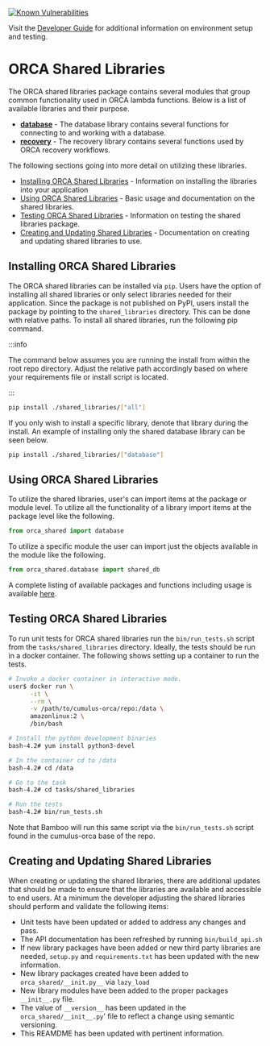 [![Known Vulnerabilities](https://snyk.io/test/github/nasa/cumulus-orca/badge.svg?targetFile=tasks/shared_libraries/requirements-test.txt)](https://snyk.io/test/github/nasa/cumulus-orca?targetFile=tasks/shared_libraries/requirements-test.txt)

Visit the [Developer Guide](https://nasa.github.io/cumulus-orca/docs/developer/development-guide/code/contrib-code-intro)
for additional information on environment setup and testing.

# ORCA Shared Libraries

The ORCA shared libraries package contains several modules that group
common functionality used in ORCA lambda functions. Below is a list of
available libraries and their purpose.

- [**database**](API.md#orca_shared.database) - The database library contains several functions for connecting to and working with a database.
- [**recovery**](API.md#orca_shared.recovery) - The recovery library contains several functions used by ORCA recovery workflows.


The following sections going into more detail on utilizing these libraries.

- [Installing ORCA Shared Libraries](#installing-orca-shared-libraries) - Information on installing the libraries into your application
- [Using ORCA Shared Libraries](#using-orca-shared-libraries) - Basic usage and documentation on the shared libraries.
- [Testing ORCA Shared Libraries](#testing-orca-shared-libraries) - Information on testing the shared libraries package.
- [Creating and Updating Shared Libraries](#creating-and-updating-shared-libraries) - Documentation on creating and updating shared libraries to use.


## Installing ORCA Shared Libraries

The ORCA shared libraries can be installed via `pip`. Users have the option of
installing all shared libraries or only select libraries needed for their application.
Since the package is not published on PyPI, users install the package by pointing
to the `shared_libraries` directory. This can be done with relative paths. To
install all shared libraries, run the following pip command.

:::info

The command below assumes you are running the install from within the root repo
directory. Adjust the relative path accordingly based on where your requirements
file or install script is located.

:::

```bash
pip install ./shared_libraries/["all"]
```

If you only wish to install a specific library, denote that library during the
install. An example of installing only the shared database library can be seen
below.

```bash
pip install ./shared_libraries/["database"]
```


## Using ORCA Shared Libraries

To utilize the shared libraries, user's can import items at the package or module
level. To utilize all the functionality of a library import items at the package
level like the following.

```python
from orca_shared import database
```

To utilize a specific module the user can import just the objects available in
the module like the following.

```python
from orca_shared.database import shared_db
```

A complete listing of available packages and functions including usage is available
[here](API.md).


## Testing ORCA Shared Libraries

To run unit tests for ORCA shared libraries run the `bin/run_tests.sh` script from the
`tasks/shared_libraries` directory. Ideally, the tests should be run in a docker
container. The following shows setting up a container to run the tests.

```bash
# Invoke a docker container in interactive mode.
user$ docker run \
      -it \
      --rm \
      -v /path/to/cumulus-orca/repo:/data \
      amazonlinux:2 \
      /bin/bash

# Install the python development binaries
bash-4.2# yum install python3-devel

# In the container cd to /data
bash-4.2# cd /data

# Go to the task
bash-4.2# cd tasks/shared_libraries

# Run the tests
bash-4.2# bin/run_tests.sh
```

Note that Bamboo will run this same script via the `bin/run_tests.sh` script found
in the cumulus-orca base of the repo.


## Creating and Updating Shared Libraries

When creating or updating the shared libraries, there are additional updates that
should be made to ensure that the libraries are available and accessible to end
users. At a minimum the developer adjusting the shared libraries should perform
and validate the following items:

- Unit tests have been updated or added to address any changes and pass.
- The API documentation has been refreshed by running `bin/build_api.sh`
- If new library packages have been added or new third party libraries are needed,
  `setup.py` and `requirements.txt` has been updated with the new information.
- New library packages created have been added to `orca_shared/__init.py__` via `lazy_load`
- New library modules have been added to the proper packages `__init__.py` file.
- The value of `__version__` has been updated in the `orca_shared/__init__.py`'
  file to reflect a change using semantic versioning.
- This REAMDME has been updated with pertinent information.

